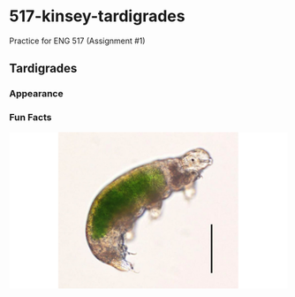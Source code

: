 # 517-kinsey-tardigrades   

 Practice for ENG 517 (Assignment #1)

## Tardigrades


### Appearance

### Fun Facts

![An image of a tardigrade in water with a size comparison bar](images/tardigrade-1-eng-517.jpg)